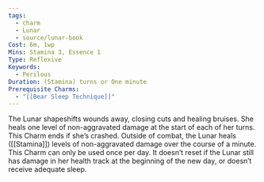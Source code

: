 ```yaml
---
tags:
  - charm
  - Lunar
  - source/lunar-book
Cost: 6m, 1wp
Mins: Stamina 3, Essence 1
Type: Reflexive
Keywords:
  - Perilous
Duration: (Stamina) turns or One minute
Prerequisite Charms:
  - "[[Bear Sleep Technique]]"
---
```

The Lunar shapeshifts wounds away, closing cuts and healing bruises. She heals one level of non-aggravated damage at the start of each of her turns. This Charm ends if she’s crashed. Outside of combat, the Lunar heals ([[Stamina]]) levels of non-aggravated damage over the course of a minute. This Charm can only be used once per day. It doesn’t reset if the Lunar still has damage in her health track at the beginning of the new day, or doesn’t receive adequate sleep.